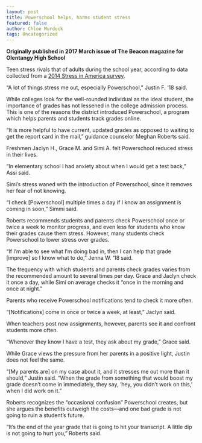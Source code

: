 ```yaml
---
layout: post
title: Powerschool helps, harms student stress
featured: false
author: Chloe Murdock
tags: Uncategorized
---
```


**Originally published in 2017 March issue of The Beacon magazine for Olentangy High School**

Teen stress rivals that of adults during the school year, according to data collected from a [2014 Stress in America survey](http://www.apapracticecentral.org/update/2014/02-13/teen-stress.aspx).

“A lot of things stress me out, especially Powerschool,” Justin F. ‘18 said.

While colleges look for the well-rounded individual as the ideal student, the importance of grades has not lessened in the college admission process. This is one of the reasons the district introduced Powerschool, a program which helps parents and students track grades online.

“It is more helpful to have current, updated grades as opposed to waiting to get the report card in the mail,” guidance counselor Meghan Roberts said.

Freshmen Jaclyn H., Grace M. and Simi A. felt Powerschool reduced stress in their lives.

“In elementary school I had anxiety about when I would get a test back,” Assi said.

Simi’s stress waned with the introduction of Powerschool, since it removes her fear of not knowing.

“I check [Powerschool] multiple times a day if I know an assignment is coming in soon,” Simmi said.

Roberts recommends students and parents check Powerschool once or twice a week to monitor progress, and even less for students who know their grades cause them stress. However, many students check Powerschool to lower stress over grades.

“If I’m able to see what I’m doing bad in, then I can help that grade [improve] so I know what to do,” Jenna W. ‘18 said.

The frequency with which students and parents check grades varies from the recommended amount to several times per day. Grace and Jaclyn check it once a day, while Simi on average checks it “once in the morning and once at night.”

Parents who receive Powerschool notifications tend to check it more often.

“[Notifications] come in once or twice a week, at least,” Jaclyn said.

When teachers post new assignments, however, parents see it and confront students more often.

“Whenever they know I have a test, they ask about my grade,” Grace said.

While Grace views the pressure from her parents in a positive light, Justin does not feel the same.

“[My parents are] on my case about it, and it stresses me out more than it should,” Justin said. “When the grade from something that would boost my grade doesn’t come in immediately, they say, ‘hey, you didn’t work on this,’ when I did work on it.”

Roberts recognizes the “occasional confusion” Powerschool creates, but she argues the benefits outweigh the costs—and one bad grade is not going to ruin a student’s future.

“It’s the end of the year grade that is going to hit your transcript. A little dip is not going to hurt you,” Roberts said.
